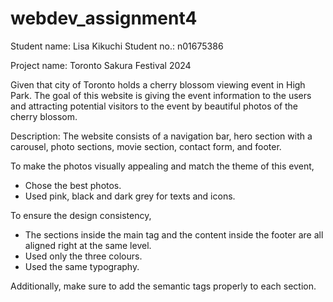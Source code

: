 # webdev_assignment4

Student name: Lisa Kikuchi
Student no.: n01675386

Project name: Toronto Sakura Festival 2024


Given that city of Toronto holds a cherry blossom viewing event in High Park. 
The goal of this website is giving the event information to the users and attracting potential visitors to the event by beautiful photos of the cherry blossom.

Description:
The website consists of a navigation bar, hero section with a carousel, photo sections, movie section, contact form, and footer.

To make the photos visually appealing and match the theme of this event,
- Chose the best photos.
- Used pink, black and dark grey for texts and icons.

To ensure the design consistency, 
- The sections inside the main tag and the content inside the footer are all aligned right at the same level.
- Used only the three colours.
- Used the same typography.

Additionally, make sure to add the semantic tags properly to each section.
